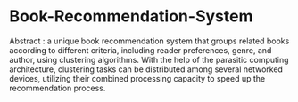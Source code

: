# Book-Recommendation-System
Abstract :  a unique book recommendation system that groups related books according to different criteria, including reader preferences, genre, and author, using clustering algorithms. With the help of the parasitic computing architecture, clustering tasks can be distributed among several networked devices, utilizing their combined processing capacity to speed up the recommendation process.
